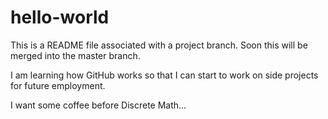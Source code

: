 hello-world
===========

This is a README file associated with a project branch. Soon this will be merged into the master branch.

I am learning how GitHub works so that I can start to work on side projects for future employment.

I want some coffee before Discrete Math...
